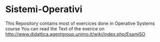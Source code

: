 # Sistemi-Operativi
This Repository contains most of exercices done in Operative Systems course
You can read the Text of the exerice on http://www.didattica.agentgroup.unimo.it/wiki/index.php/EsamiSO
